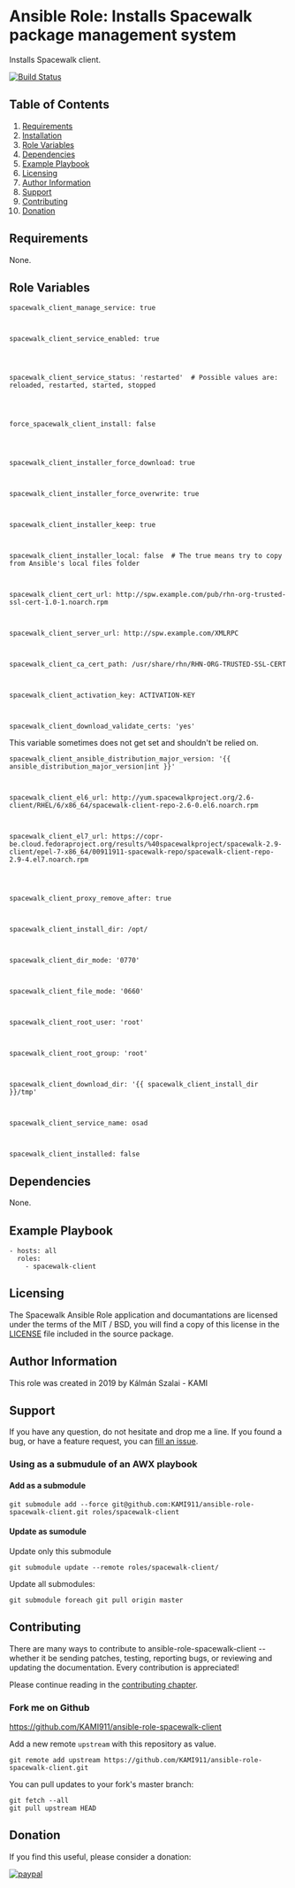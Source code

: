 # Ansible Role: Installs Spacewalk package management system

Installs Spacewalk client.

[![Build Status](https://travis-ci.org/KAMI911/ansible-role-spcewalk.svg?branch=master)](https://travis-ci.org/KAMI911/ansible-role-spacewalk-client)

## Table of Contents

1. [Requirements][Requirements]
2. [Installation][Installation]
3. [Role Variables][Role Variables]
4. [Dependencies][Dependencies]
5. [Example Playbook][Example Playbook]
6. [Licensing][Licensing]
7. [Author Information][Author Information]
8. [Support][Support]
9. [Contributing][Contributing]
10. [Donation][Donation]

## Requirements

None.

## Role Variables

    spacewalk_client_manage_service: true



    spacewalk_client_service_enabled: true




    spacewalk_client_service_status: 'restarted'  # Possible values are: reloaded, restarted, started, stopped




    force_spacewalk_client_install: false




    spacewalk_client_installer_force_download: true



    spacewalk_client_installer_force_overwrite: true



    spacewalk_client_installer_keep: true



    spacewalk_client_installer_local: false  # The true means try to copy from Ansible's local files folder



    spacewalk_client_cert_url: http://spw.example.com/pub/rhn-org-trusted-ssl-cert-1.0-1.noarch.rpm



    spacewalk_client_server_url: http://spw.example.com/XMLRPC



    spacewalk_client_ca_cert_path: /usr/share/rhn/RHN-ORG-TRUSTED-SSL-CERT



    spacewalk_client_activation_key: ACTIVATION-KEY



    spacewalk_client_download_validate_certs: 'yes'

This variable sometimes does not get set and shouldn't be relied on.

    spacewalk_client_ansible_distribution_major_version: '{{ ansible_distribution_major_version|int }}'



    spacewalk_client_el6_url: http://yum.spacewalkproject.org/2.6-client/RHEL/6/x86_64/spacewalk-client-repo-2.6-0.el6.noarch.rpm



    spacewalk_client_el7_url: https://copr-be.cloud.fedoraproject.org/results/%40spacewalkproject/spacewalk-2.9-client/epel-7-x86_64/00911911-spacewalk-repo/spacewalk-client-repo-2.9-4.el7.noarch.rpm




    spacewalk_client_proxy_remove_after: true



    spacewalk_client_install_dir: /opt/



    spacewalk_client_dir_mode: '0770'



    spacewalk_client_file_mode: '0660'



    spacewalk_client_root_user: 'root'



    spacewalk_client_root_group: 'root'



    spacewalk_client_download_dir: '{{ spacewalk_client_install_dir }}/tmp'



    spacewalk_client_service_name: osad



    spacewalk_client_installed: false



## Dependencies

None.

## Example Playbook

    - hosts: all
      roles:
        - spacewalk-client

## Licensing

The Spacewalk Ansible Role application and documantations are licensed under the terms of
the MIT / BSD, you will find a copy of this license in the
[LICENSE](LICENSE) file included in the source package.

## Author Information

This role was created in 2019 by Kálmán Szalai - KAMI

## Support

If you have any question, do not hesitate and drop me a line.
If you found a bug, or have a feature request, you can [fill an issue](https://github.com/KAMI911/ansible-role-spacewalk-client/issues).

### Using as a submudule of an AWX playbook

#### Add as a submodule

```
git submodule add --force git@github.com:KAMI911/ansible-role-spacewalk-client.git roles/spacewalk-client
```

#### Update as sumodule

Update only this submodule

```
git submodule update --remote roles/spacewalk-client/
```

Update all submodules:

```
git submodule foreach git pull origin master
```

## Contributing

There are many ways to contribute to ansible-role-spacewalk-client -- whether it be sending patches,
testing, reporting bugs, or reviewing and updating the documentation. Every
contribution is appreciated!

Please continue reading in the [contributing chapter](CONTRIBUTING.md).

### Fork me on Github

https://github.com/KAMI911/ansible-role-spacewalk-client

Add a new remote `upstream` with this repository as value.

```
git remote add upstream https://github.com/KAMI911/ansible-role-spacewalk-client.git
```

You can pull updates to your fork's master branch:

```
git fetch --all
git pull upstream HEAD
```

## Donation

If you find this useful, please consider a donation:

[![paypal](https://www.paypalobjects.com/en_US/i/btn/btn_donateCC_LG.gif)](https://www.paypal.com/cgi-bin/webscr?cmd=_s-xclick&hosted_button_id=RLQZ58B26XSLA)

<!-- TOC URLs -->
[Requirements]: #requirements
[Installation]: #installation
[Role Variables]: #role_variables
[Dependencies]: #dependencies
[Example Playbook]: #example_playbook
[Licensing]: #licensing
[Author Information]: #author_information
[Support]: #support
[Contributing]: #contributing
[Donation]: #donation
